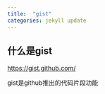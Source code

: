 ```yaml
---
title:  "gist"
categories: jekyll update
---
```


## 什么是gist
https://gist.github.com/

gist是github推出的代码片段功能